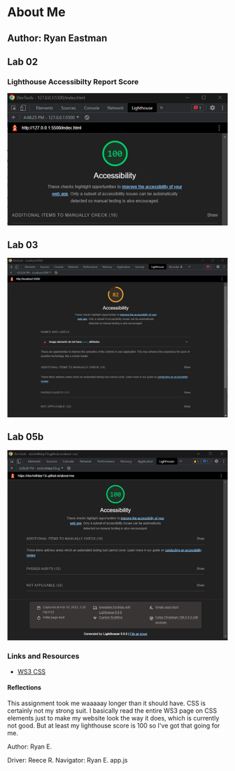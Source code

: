 # About Me

## Author: Ryan Eastman

## Lab 02

### Lighthouse Accessibilty Report Score

![Accessibility Score](img/lightHouseScreenshotAboutMe.png)

## Lab 03

![Accessibility Score](img/lighthouseScreenshotLab03.png)

## Lab 05b

![Accessibility Score](img/lighthouseScreenshotLab05b.png)

### Links and Resources

* [WS3 CSS](https://www.w3schools.com/css/default.asp)

#### Reflections

This assignment took me waaaaay longer than it should have. CSS is certainly not my strong suit. I basically read the entire WS3 page on CSS elements just to make my website look the way it does, which is currently not good. But at least my lighthouse score is 100 so I've got that going for me.

Author: Ryan E.

Driver: Reece R.
Navigator: Ryan E.
app.js
